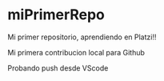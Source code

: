 # miPrimerRepo
Mi primer repositorio, aprendiendo en Platzi!!

Mi primera contribucion local para Github

Probando push desde VScode
